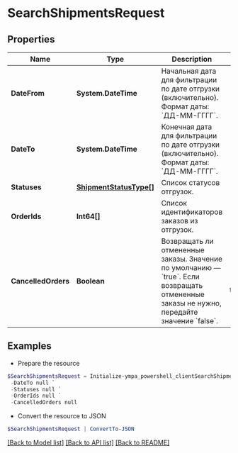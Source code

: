 # SearchShipmentsRequest
## Properties

Name | Type | Description | Notes
------------ | ------------- | ------------- | -------------
**DateFrom** | **System.DateTime** | Начальная дата для фильтрации по дате отгрузки (включительно).  Формат даты: &#x60;ДД-ММ-ГГГГ&#x60;.  | 
**DateTo** | **System.DateTime** | Конечная дата для фильтрации по дате отгрузки (включительно).  Формат даты: &#x60;ДД-ММ-ГГГГ&#x60;.  | 
**Statuses** | [**ShipmentStatusType[]**](ShipmentStatusType.md) | Список статусов отгрузок. | [optional] 
**OrderIds** | **Int64[]** | Список идентификаторов заказов из отгрузок. | [optional] 
**CancelledOrders** | **Boolean** | Возвращать ли отмененные заказы.  Значение по умолчанию — &#x60;true&#x60;. Если возвращать отмененные заказы не нужно, передайте значение &#x60;false&#x60;.  | [optional] [default to $true]

## Examples

- Prepare the resource
```powershell
$SearchShipmentsRequest = Initialize-ympa_powershell_clientSearchShipmentsRequest  -DateFrom null `
 -DateTo null `
 -Statuses null `
 -OrderIds null `
 -CancelledOrders null
```

- Convert the resource to JSON
```powershell
$SearchShipmentsRequest | ConvertTo-JSON
```

[[Back to Model list]](../README.md#documentation-for-models) [[Back to API list]](../README.md#documentation-for-api-endpoints) [[Back to README]](../README.md)

